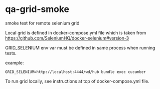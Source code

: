 # qa-grid-smoke
smoke test for remote selenium grid

Local grid is defined in docker-compose.yml file which is taken from https://github.com/SeleniumHQ/docker-selenium#version-3

GRID_SELENIUM env var must be defined in same process when running tests.

example:

```GRID_SELENIUM=http://localhost:4444/wd/hub bundle exec cucumber```


To run grid locally, see instructions at top of docker-compose.yml file.